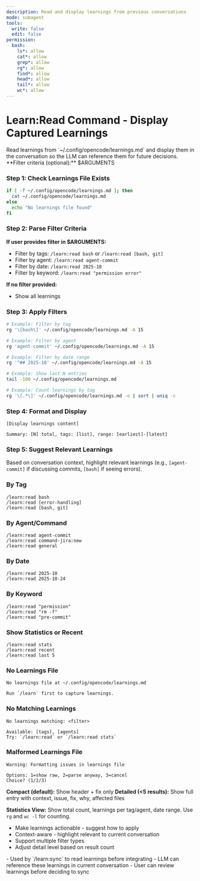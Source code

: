 ```yaml
---
description: Read and display learnings from previous conversations
mode: subagent
tools:
  write: false
  edit: false
permission:
  bash:
    ls*: allow
    cat*: allow
    grep*: allow
    rg*: allow
    find*: allow
    head*: allow
    tail*: allow
    wc*: allow
---
```


# Learn:Read Command - Display Captured Learnings

<purpose>
Read learnings from `~/.config/opencode/learnings.md` and display them in the conversation so the LLM can reference them for future decisions.
</purpose>

<user-input>
**Filter criteria (optional):**
$ARGUMENTS
</user-input>

<workflow>

### Step 1: Check Learnings File Exists

```bash
if [ -f ~/.config/opencode/learnings.md ]; then
  cat ~/.config/opencode/learnings.md
else
  echo "No learnings file found"
fi
```

### Step 2: Parse Filter Criteria

**If user provides filter in $ARGUMENTS:**
- Filter by tags: `/learn:read bash` or `/learn:read [bash, git]`
- Filter by agent: `/learn:read agent-commit`
- Filter by date: `/learn:read 2025-10`
- Filter by keyword: `/learn:read "permission error"`

**If no filter provided:**
- Show all learnings

### Step 3: Apply Filters

```bash
# Example: Filter by tag
rg '\[bash\]' ~/.config/opencode/learnings.md -A 15

# Example: Filter by agent
rg 'agent-commit' ~/.config/opencode/learnings.md -A 15

# Example: Filter by date range
rg '^## 2025-10' ~/.config/opencode/learnings.md -A 15

# Example: Show last N entries
tail -100 ~/.config/opencode/learnings.md

# Example: Count learnings by tag
rg '\[.*\]' ~/.config/opencode/learnings.md -o | sort | uniq -c
```

### Step 4: Format and Display

```
[Display learnings content]

Summary: [N] total, tags: [list], range: [earliest]-[latest]
```

### Step 5: Suggest Relevant Learnings

Based on conversation context, highlight relevant learnings (e.g., `[agent-commit]` if discussing commits, `[bash]` if seeing errors).
</workflow>

<examples>

### By Tag
```
/learn:read bash
/learn:read [error-handling]
/learn:read [bash, git]
```

### By Agent/Command
```
/learn:read agent-commit
/learn:read command-jira:new
/learn:read general
```

### By Date
```
/learn:read 2025-10
/learn:read 2025-10-24
```

### By Keyword
```
/learn:read "permission"
/learn:read "rm -f"
/learn:read "pre-commit"
```

### Show Statistics or Recent
```
/learn:read stats
/learn:read recent
/learn:read last 5
```
</examples>

<edge-cases>

### No Learnings File
```
No learnings file at ~/.config/opencode/learnings.md

Run `/learn` first to capture learnings.
```

### No Matching Learnings
```
No learnings matching: <filter>

Available: [tags], [agents]
Try: `/learn:read` or `/learn:read stats`
```

### Malformed Learnings File
```
Warning: Formatting issues in learnings file

Options: 1=show raw, 2=parse anyway, 3=cancel
Choice? (1/2/3)
```
</edge-cases>

<formatting>

**Compact (default):** Show header + fix only
**Detailed (<5 results):** Show full entry with context, issue, fix, why, affected files

**Statistics View:** Show total count, learnings per tag/agent, date range. Use `rg` and `wc -l` for counting.
</formatting>

<principles>

- Make learnings actionable - suggest how to apply
- Context-aware - highlight relevant to current conversation
- Support multiple filter types
- Adjust detail level based on result count
</principles>

<integration>
- Used by `/learn:sync` to read learnings before integrating
- LLM can reference these learnings in current conversation
- User can review learnings before deciding to sync
</integration>
